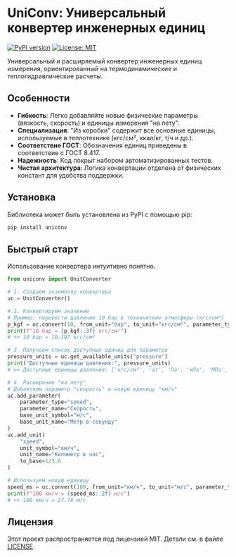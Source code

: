 # UniConv: Универсальный конвертер инженерных единиц

[![PyPI version](https://badge.fury.io/py/uniconv.svg)](https://badge.fury.io/py/uniconv)
[![License: MIT](https://img.shields.io/badge/License-MIT-yellow.svg)](https://opensource.org/licenses/MIT)

Универсальный и расширяемый конвертер инженерных единиц измерения, ориентированный на термодинамические и теплогидравлические расчеты.

## Особенности

- **Гибкость**: Легко добавляйте новые физические параметры (вязкость, скорость) и единицы измерения "на лету".
- **Специализация**: "Из коробки" содержит все основные единицы, используемые в теплотехнике (кгс/см², ккал/кг, т/ч и др.).
- **Соответствие ГОСТ**: Обозначения единиц приведены в соответствие с ГОСТ 8.417.
- **Надежность**: Код покрыт набором автоматизированных тестов.
- **Чистая архитектура**: Логика конвертации отделена от физических констант для удобства поддержки.

## Установка

Библиотека может быть установлена из PyPI с помощью pip:

```bash
pip install uniconv
```

## Быстрый старт

Использование конвертера интуитивно понятно.

```python
from uniconv import UnitConverter

# 1. Создаем экземпляр конвертера
uc = UnitConverter()

# 2. Конвертируем значение
# Пример: перевести давление 10 бар в технические атмосферы (кгс/см²)
p_kgf = uc.convert(10, from_unit="бар", to_unit="кгс/см²", parameter_type="pressure")
print(f"10 бар = {p_kgf:.3f} кгс/см²")
# >> 10 бар = 10.197 кгс/см²

# 3. Получаем список доступных единиц для параметра
pressure_units = uc.get_available_units("pressure")
print("Доступные единицы давления:", pressure_units)
# >> Доступные единицы давления: ['кгс/см²', 'ат', 'Па', 'кПа', 'МПа', 'бар', 'атм', 'мм рт. ст.']

# 4. Расширение "на лету"
# Добавляем параметр "скорость" и новую единицу "км/ч"
uc.add_parameter(
    parameter_type="speed",
    parameter_name="Скорость",
    base_unit_symbol="м/с",
    base_unit_name="Метр в секунду"
)
uc.add_unit(
    "speed",
    unit_symbol="км/ч",
    unit_name="Километр в час",
    to_base=1/3.6
)

# Используем новую единицу
speed_ms = uc.convert(100, from_unit="км/ч", to_unit="м/с", parameter_type="speed")
print(f"100 км/ч = {speed_ms:.2f} м/с")
# >> 100 км/ч = 27.78 м/с
```

## Лицензия

Этот проект распространяется под лицензией MIT. Детали см. в файле [LICENSE](LICENSE).
